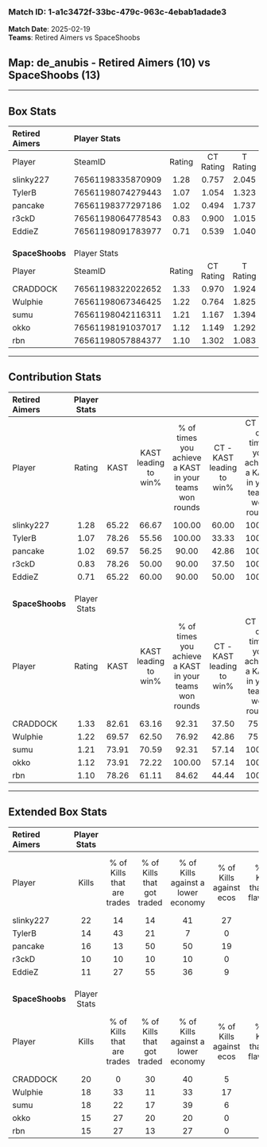 ### Match ID: 1-a1c3472f-33bc-479c-963c-4ebab1adade3  
**Match Date**: 2025-02-19  
**Teams**: Retired Aimers vs SpaceShoobs  

## **Map**: de_anubis - Retired Aimers (10) vs SpaceShoobs (13)  
---  

## Box Stats  

| **Retired Aimers** | Player Stats      |        |           |          |       |      |       |         |        |      |     |
| :- | :- | :-: | :-: | :-: | :-: | :-: | :-: | :-: | :-: | :-: | :-: |
| Player             | SteamID           | Rating | CT Rating | T Rating | KAST  | ADR  | Kills | Assists | Deaths | K/D  | HS% |
| slinky227          | 76561198335870909 |  1.28  |   0.757   |  2.045   | 65.22 | 92.7 |  22   |    2    |   17   | 1.29 | 31  |
| TylerB             | 76561198074279443 |  1.07  |   1.054   |  1.323   | 78.26 | 77.9 |  14   |    8    |   16   | 0.88 | 35  |
| pancake            | 76561198377297186 |  1.02  |   0.494   |  1.737   | 69.57 | 83.4 |  16   |    5    |   19   | 0.84 | 68  |
| r3ckD              | 76561198064778543 |  0.83  |   0.900   |  1.015   | 78.26 | 59.0 |  10   |    6    |   17   | 0.59 | 50  |
| EddieZ             | 76561198091783977 |  0.71  |   0.539   |  1.040   | 65.22 | 52.1 |  11   |    2    |   18   | 0.61 | 45  |
|                    |                   |        |           |          |       |      |       |         |        |      |     |
|                    |                   |        |           |          |       |      |       |         |        |      |     |
|                    |                   |        |           |          |       |      |       |         |        |      |     |
| **SpaceShoobs**    | Player Stats      |        |           |          |       |      |       |         |        |      |     |
| Player             | SteamID           | Rating | CT Rating | T Rating | KAST  | ADR  | Kills | Assists | Deaths | K/D  | HS% |
| CRADDOCK           | 76561198322022652 |  1.33  |   0.970   |  1.924   | 82.61 | 93.1 |  20   |    2    |   17   | 1.18 | 75  |
| Wulphie            | 76561198067346425 |  1.22  |   0.764   |  1.825   | 69.57 | 99.6 |  18   |    7    |   16   | 1.13 | 38  |
| sumu               | 76561198042116311 |  1.21  |   1.167   |  1.394   | 73.91 | 67.5 |  18   |    5    |   13   | 1.38 | 27  |
| okko               | 76561198191037017 |  1.12  |   1.149   |  1.292   | 73.91 | 67.9 |  15   |    9    |   13   | 1.15 | 60  |
| rbn                | 76561198057884377 |  1.10  |   1.302   |  1.083   | 78.26 | 68.9 |  15   |    6    |   15   | 1.00 | 46  |
---  

## Contribution Stats  

| **Retired Aimers** | Player Stats |       |                      |                                                        |                           |                                                             |                          |                                                            |
| :- | :-: | :-: | :-: | :-: | :-: | :-: | :-: | :-: |
| Player             |    Rating    | KAST  | KAST leading to win% | % of times you achieve a KAST in your teams won rounds | CT - KAST leading to win% | CT - % of times you achieve a KAST in your teams won rounds | T - KAST leading to win% | T - % of times you achieve a KAST in your teams won rounds |
| slinky227          |     1.28     | 65.22 |        66.67         |                         100.00                         |           60.00           |                           100.00                            |          70.00           |                           100.00                           |
| TylerB             |     1.07     | 78.26 |        55.56         |                         100.00                         |           33.33           |                           100.00                            |          77.78           |                           100.00                           |
| pancake            |     1.02     | 69.57 |        56.25         |                         90.00                          |           42.86           |                           100.00                            |          66.67           |                           85.71                            |
| r3ckD              |     0.83     | 78.26 |        50.00         |                         90.00                          |           37.50           |                           100.00                            |          60.00           |                           85.71                            |
| EddieZ             |     0.71     | 65.22 |        60.00         |                         90.00                          |           50.00           |                           100.00                            |          66.67           |                           85.71                            |
|                    |              |       |                      |                                                        |                           |                                                             |                          |                                                            |
|                    |              |       |                      |                                                        |                           |                                                             |                          |                                                            |
|                    |              |       |                      |                                                        |                           |                                                             |                          |                                                            |
| **SpaceShoobs**    | Player Stats |       |                      |                                                        |                           |                                                             |                          |                                                            |
| Player             |    Rating    | KAST  | KAST leading to win% | % of times you achieve a KAST in your teams won rounds | CT - KAST leading to win% | CT - % of times you achieve a KAST in your teams won rounds | T - KAST leading to win% | T - % of times you achieve a KAST in your teams won rounds |
| CRADDOCK           |     1.33     | 82.61 |        63.16         |                         92.31                          |           37.50           |                            75.00                            |          81.82           |                           100.00                           |
| Wulphie            |     1.22     | 69.57 |        62.50         |                         76.92                          |           42.86           |                            75.00                            |          77.78           |                           77.78                            |
| sumu               |     1.21     | 73.91 |        70.59         |                         92.31                          |           57.14           |                           100.00                            |          80.00           |                           88.89                            |
| okko               |     1.12     | 73.91 |        72.22         |                         100.00                         |           57.14           |                           100.00                            |          81.82           |                           100.00                           |
| rbn                |     1.10     | 78.26 |        61.11         |                         84.62                          |           44.44           |                           100.00                            |          77.78           |                           77.78                            |
---  

## Extended Box Stats  

| **Retired Aimers** | Player Stats |                            |                            |                                    |                         |                              |                                 |        |                             |                                     |                          |                               |                            |
| :- | :-: | :-: | :-: | :-: | :-: | :-: | :-: | :-: | :-: | :-: | :-: | :-: | :-: |
| Player             |    Kills     | % of Kills that are trades | % of Kills that got traded | % of Kills against a lower economy | % of Kills against ecos | % of Kills that are flawless | % of Kills that are close duels | Deaths | % of Deaths that get traded | % of Deaths against a lower economy | % of Deaths against ecos | % of Deaths that are flawless | % of Deaths that are close |
| slinky227          |      22      |             14             |             14             |                 41                 |           27            |              77              |                5                |   17   |             24              |                 12                  |            0             |              71               |             6              |
| TylerB             |      14      |             43             |             21             |                 7                  |            0            |              71              |               14                |   16   |              6              |                  6                  |            0             |              44               |             0              |
| pancake            |      16      |             13             |             50             |                 50                 |           19            |              69              |               13                |   19   |             16              |                 11                  |            5             |              68               |             0              |
| r3ckD              |      10      |             10             |             10             |                 10                 |            0            |              80              |                0                |   17   |             29              |                 18                  |            0             |              47               |             6              |
| EddieZ             |      11      |             27             |             55             |                 36                 |            9            |              45              |               18                |   18   |             17              |                 11                  |            6             |              61               |             0              |
|                    |              |                            |                            |                                    |                         |                              |                                 |        |                             |                                     |                          |                               |                            |
|                    |              |                            |                            |                                    |                         |                              |                                 |        |                             |                                     |                          |                               |                            |
|                    |              |                            |                            |                                    |                         |                              |                                 |        |                             |                                     |                          |                               |                            |
| **SpaceShoobs**    | Player Stats |                            |                            |                                    |                         |                              |                                 |        |                             |                                     |                          |                               |                            |
| Player             |    Kills     | % of Kills that are trades | % of Kills that got traded | % of Kills against a lower economy | % of Kills against ecos | % of Kills that are flawless | % of Kills that are close duels | Deaths | % of Deaths that get traded | % of Deaths against a lower economy | % of Deaths against ecos | % of Deaths that are flawless | % of Deaths that are close |
| CRADDOCK           |      20      |             0              |             30             |                 40                 |            5            |              55              |                0                |   17   |             35              |                 29                  |            0             |              76               |             6              |
| Wulphie            |      18      |             33             |             11             |                 33                 |           17            |              61              |                0                |   16   |             25              |                 31                  |            6             |              50               |             19             |
| sumu               |      18      |             22             |             17             |                 39                 |            6            |              56              |                6                |   13   |             23              |                 23                  |            0             |              85               |             8              |
| okko               |      15      |             27             |             20             |                 20                 |            0            |              53              |                7                |   13   |             31              |                 31                  |            0             |              69               |             8              |
| rbn                |      15      |             27             |             13             |                 27                 |            0            |              67              |                0                |   15   |             27              |                 27                  |            0             |              67               |             7              |
